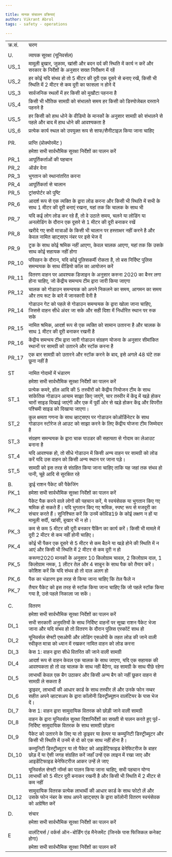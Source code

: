 ```yaml
---

title: मानक संचालन प्रक्रियाएं
author: Vikrant Abrol
tags: - safety - operations

---
```


|         |                                                                                                                                                                                                                                                        |
| ------- | ------------------------------------------------------------------------------------------------------------------------------------------------------------------------------------------------------------------------------------------------------ |
| क्र.सं. | चरण                                                                                                                                                                                                                                                    |
|         |                                                                                                                                                                                                                                                        |
| U.      | व्यापक सुरक्षा (यूनिवर्सल)                                                                                                                                                                                                                             |
| US_1    | मामूली बुखार, जुकाम, खांसी और बदन दर्द की स्थिति में कार्य न करें और सरकार के निर्देशों के अनुसार सख्त निरीक्षण में रहें                                                                                                                               |
| US_2    | हर कोई यदि संभव हो तो 5 मीटर की दूरी एक दूसरे से बनाए रखें, किसी भी स्थिति में 2 मीटर से कम दूरी का फासला न होने दें                                                                                                                                   |
| US_3    | सार्वजनिक स्थलों में हर किसी को मुखौटा पहनना है                                                                                                                                                                                                        |
| US_4    | किसी भी भौतिक सामग्री को संभालते समय हर किसी को डिस्पोजेबल दस्ताने पहनने है                                                                                                                                                                            |
| US_5    | हर किसी को हाथ धोने के वीडियो के मानकों के अनुसार सामग्री को संभालने से पहले और बाद में हाथ धोने की आवश्यकता है                                                                                                                                        |
| US_6    | प्रत्येक कार्य स्थल को उपयुक्त रूप से साफ/सैनीटाइज़ किया जाना चाहिए                                                                                                                                                                                    |
|         |                                                                                                                                                                                                                                                        |
|         |                                                                                                                                                                                                                                                        |
| PR.     | प्राप्ति (प्रोक्योरमेंट )                                                                                                                                                                                                                              |
|         | हमेशा सभी सार्वभौमिक सुरक्षा निर्देशों का पालन करें                                                                                                                                                                                                    |
| PR_1    | आपूर्तिकर्ताओं की पहचान                                                                                                                                                                                                                                |
| PR_2    | ऑर्डर देना                                                                                                                                                                                                                                             |
| PR_3    | भुगतान को स्थानांतरित करना                                                                                                                                                                                                                             |
| PR_4    | आपूर्तिकर्ता से चालान                                                                                                                                                                                                                                  |
| PR_5    | ट्रांसपोर्टर को पुष्टि                                                                                                                                                                                                                                 |
| PR_6    | आदर्श रूप से एक व्यक्ति के द्वारा लोड करना और किसी भी स्थिति में सभी के साथ 1 मीटर की दूरी बनाएं रखना, यहां तक कि चालक के साथ भी                                                                                                                       |
| PR_7    | यदि कई लोग लोड कर रहे हैं, तो वे उठाते समय, चलने या लोडिंग या अनलोडिंग के दौरान एक दूसरे से 1 मीटर की दूरी बनाकर रखें                                                                                                                                  |
| PR_8    | खरीदे गए सभी मात्राओं के किसी भी चालान पर हस्ताक्षर नहीं करने है और केवल नामित व्हाट्सएप नंबर पर इसे भेज दें                                                                                                                                           |
| PR_9    | ट्रक के साथ कोई श्रमिक नहीं आएगा, केवल चालक आएगा, यहां तक कि उसके साथ कोई सहायक नहीं होगा                                                                                                                                                              |
| PR_10   | परिवहन के दौरान, यदि कोई पुलिसकर्मी रोकता है, तो बस निर्दिष्ट पुलिस समन्वयक के साथ वीडियो कॉल का आयोजन करें                                                                                                                                            |
| PR_11   | वितरण वाहन पर आवश्यक डिजाइन के अनुसार करुना 2020 का बैनर लगा होना चाहिए, जो केंद्रीय समन्वय टीम द्वारा जारी किया जाएगा                                                                                                                                 |
| PR_12   | चालक को गोडाउन समन्वयक को अपने निकलने का समय, आगमन का समय और तय रूट के बारे में जानकारी देनी है                                                                                                                                                        |
| PR_14   | गोडाउन गेट को पहले से गोडाउन समन्वयक के द्वारा खोला जाना चाहिए, जिससे वाहन सीधे अंदर जा सके और सही दिशा में निर्धारित स्थान पर रुक सके                                                                                                                 |
| PR_15   | नामित श्रमिक, आदर्श रूप से एक व्यक्ति को सामान उतारना है और चालक के साथ 1 मीटर की दूरी बनाकर रखनी है                                                                                                                                                   |
| PR_16   | केंद्रीय समन्वय टीम द्वारा जारी गोडाउन संग्रहण योजना के अनुसार सीमांकित स्थानों पर सामग्री को उतारने और स्टॉक करना है                                                                                                                                  |
| PR_17   | एक बार सामग्री को उतारने और स्टॉक करने के बाद, इसे अगले 48 घंटे तक छूना नहीं है                                                                                                                                                                        |
|         |                                                                                                                                                                                                                                                        |
|         |                                                                                                                                                                                                                                                        |
| ST      | नामित गोदामों में भंडारण                                                                                                                                                                                                                               |
|         | हमेशा सभी सार्वभौमिक सुरक्षा निर्देशों का पालन करें                                                                                                                                                                                                    |
| ST_1    | प्रत्येक कमरे, हॉल आदि की 5 तस्वीरों को केंद्रीय नियोजन टीम के साथ सांकेतिक गोडाउन आयाम साझा किए जाएंगे, चार तस्वीर में केंद्र में खड़े होकर चारों साइड दिखाई जाएंगी और एक में पूर्वी ओर से खड़े होकर केंद्र और विपरीत पश्चिमी साइड को दिखाया जाएगा।   |
| ST_2    | कुल क्षमता गणना के साथ व्हाट्सएप पर गोडाउन कोऑर्डिनेटर के साथ गोडाउन स्टोरेज ले आउट को साझा करने के लिए केंद्रीय योजना टीम जिम्मेदार है                                                                                                                |
| ST_3    | संग्रहण समन्वयक के द्वारा चाक पाउडर की सहायता से गोदाम का लेआउट बनाना है                                                                                                                                                                               |
| ST_4    | यदि आवश्यक हो, तो सीधे गोडाउन में किसी अन्य वाहन पर सामग्री को लोड करें यदि उस वाहन को किसी अन्य स्थान पर जाना पड़े।                                                                                                                                   |
| ST_5    | सामग्री को इस तरह से संग्रहित किया जाना चाहिए ताकि यह जहां तक संभव हो पानी, चूहे आदि से सुरक्षित रहे                                                                                                                                                   |
|         |                                                                                                                                                                                                                                                        |
| B.      | ड्राई राशन पैकेट की पैकेजिंग                                                                                                                                                                                                                           |
| PK_1    | हमेशा सभी सार्वभौमिक सुरक्षा निर्देशों का पालन करें                                                                                                                                                                                                    |
| PK_2    | पैकेट पैक करने वाले लोगों की पहचान करें, ये स्वयंसेवक या भुगतान किए गए श्रमिक हो सकते हैं। यदि भुगतान किए गए श्रमिक, स्पष्ट रूप से मजदूरी का संचार करते हैं। सुनिश्चित करें कि उनमें कोविड19 के कोई लक्षण न हों या मामूली सर्दी, खांसी, बुखार भी न हो। |
| PK_3    | कम से कम 5 मीटर की दूरी बनकार पैकिंग का कार्य करें। किसी भी मामले में दूरी 2 मीटर से कम नहीं होनी चाहिए।                                                                                                                                               |
| PK_4    | कोई भी पैकर एक दूसरे से 5 मीटर से कम बैठने या खड़े होने की स्थिति में न आएं और किसी भी स्थिति में 2 मीटर से कम दूरी न हो                                                                                                                               |
| PK_5    | करूणा2020 मानकों के अनुसार 10 किलोग्राम चावल, 2 किलोग्राम दाल, 1 किलोग्राम नमक, 1 लीटर तेल और 4 साबुन के साथ पैक को तैयार करें। कोशिश करें कि यदि संभव हो तो दाल अलग हो                                                                                |
| PK_6    | पैक का भंडारण इस तरह से किया जाना चाहिए कि तेल फैले न                                                                                                                                                                                                  |
| PK_7    | तैयार पैकेट को इस तरह से स्टॉक किया जाना चाहिए कि जो पहले स्टॉक किया गया है, उसे पहले निकाला जा सकें।                                                                                                                                                  |
|         |                                                                                                                                                                                                                                                        |
|         |                                                                                                                                                                                                                                                        |
| C.      | वितरण                                                                                                                                                                                                                                                  |
|         | हमेशा सभी सार्वभौमिक सुरक्षा निर्देशों का पालन करें                                                                                                                                                                                                    |
| DI_1    | सभी सरकारी अनुमतियों के साथ निर्दिष्ट वाहनों पर सूखा राशन पैकेट भेजा जाना और यदि संभव हो तो वितरण के दौरान पुलिस एस्कॉर्ट साथ हो                                                                                                                       |
| DI_2    | यूनिवर्सल सेफ्टी एसओपी और लोडिंग एसओपी के तहत लोड की जाने वाली स्वीकृत मात्रा को ध्यान में रखकर नामित वाहन को लोड करना                                                                                                                                 |
| DI_3    | केस 1: वाहन द्वारा सीधे वितरित की जाने वाली सामग्री                                                                                                                                                                                                    |
| DI_4    | आदर्श रूप से वाहन केवल एक चालक के साथ जाएगा, यदि एक सहायक की आवश्यकता हो तो वह चालक के साथ नही बैठेगा, वह सामग्री के साथ पीछे रहेगा                                                                                                                    |
| DI_5    | लाभार्थी केवल एक बैग उठाकर और किसी अन्य बैग को नहीं छूकर वाहन से सामग्री ले सकता है                                                                                                                                                                    |
| DI_6    | ड्राइवर, लाभार्थी की आधार कार्ड के साथ तस्वीर लें और उनके फोन नम्बर सहीत अपने व्हाटसअप के द्वारा कॉलोनी डिस्ट्रीब्यूशन वालंटियर के पास भेज दें।                                                                                                        |
| DI_7    | केस 1: वाहन द्वारा सामुदायिक वितरक को छोड़ी जाने वाली सामग्री                                                                                                                                                                                          |
| DI_8    | वाहन के द्वारा यूनिवर्सल सुरक्षा दिशानिर्देशों का सख्ती से पालन करते हुए पूर्व-निर्दिष्ट सामुदायिक वितरक के साथ सामग्री छोड़ना                                                                                                                         |
| DI_9    | पैकेट को उतारने के लिए या तो ड्राइवर या हेल्पर या कम्युनिटी डिस्ट्रीब्यूटर और किसी भी स्थिति में उनमें से दो को एक साथ नहीं होना है।                                                                                                                   |
| DI_10   | कम्युनिटी डिस्ट्रीब्यूटर या तो पैकेट को आइडेंटिफाइड बेनेफिटरीज के बाहर छोड़ दें या ऐसी जगह संग्रहित करें जहाँ उन्हें एक लाइन में रखा जाए और आइडेंटिफाइड बेनेफिटरीज आकर उन्हें ले जाए                                                                   |
| DI_11   | यूनिवर्सल सेफ्टी नॉर्म्स का पालन किया जाना चाहिए, सभी पहचान योग्य लाभार्थी को 5 मीटर दूरी बनाकर रखनी है और किसी भी स्थिति में 2 मीटर से कम नहीं                                                                                                        |
| DI_12   | सामुदायिक वितरक प्रत्येक लाभार्थी की आधार कार्ड के साथ फोटो लें और उसके फोन नंबर के साथ अपने व्हाट्सएप के द्वारा कॉलोनी वितरण स्वयंसेवक को अग्रेषित करें                                                                                               |
|         |                                                                                                                                                                                                                                                        |
| D.      | संचार                                                                                                                                                                                                                                                  |
|         | हमेशा सभी सार्वभौमिक सुरक्षा निर्देशों का पालन करें                                                                                                                                                                                                    |
|         |                                                                                                                                                                                                                                                        |
| E       | वालंटियर्स / वर्कर्स ऑन-बोर्डिंग एंड मैनेजमेंट (जिनके पास फिजिकल कनेक्ट होगा)                                                                                                                                                                          |
|         | हमेशा सभी सार्वभौमिक सुरक्षा निर्देशों का पालन करें                                                                                                                                                                                                    |
